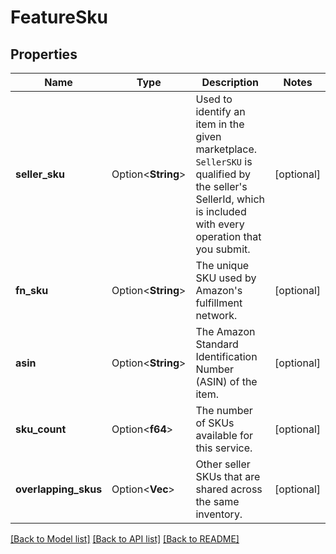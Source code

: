 # FeatureSku

## Properties

Name | Type | Description | Notes
------------ | ------------- | ------------- | -------------
**seller_sku** | Option<**String**> | Used to identify an item in the given marketplace. `SellerSKU` is qualified by the seller's SellerId, which is included with every operation that you submit. | [optional]
**fn_sku** | Option<**String**> | The unique SKU used by Amazon's fulfillment network. | [optional]
**asin** | Option<**String**> | The Amazon Standard Identification Number (ASIN) of the item. | [optional]
**sku_count** | Option<**f64**> | The number of SKUs available for this service. | [optional]
**overlapping_skus** | Option<**Vec<String>**> | Other seller SKUs that are shared across the same inventory. | [optional]

[[Back to Model list]](../README.md#documentation-for-models) [[Back to API list]](../README.md#documentation-for-api-endpoints) [[Back to README]](../README.md)


